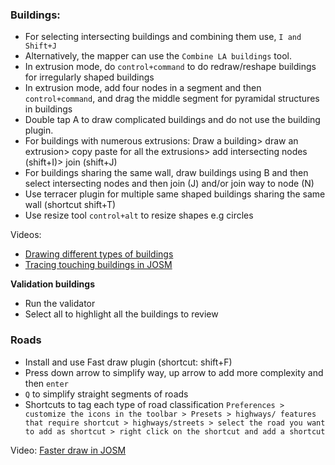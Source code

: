 ### Buildings:

* For selecting intersecting buildings and combining them use, `I and Shift+J`
* Alternatively, the mapper can use the `Combine LA buildings` tool.
* In extrusion mode, do `control+command` to do redraw/reshape buildings for irregularly shaped buildings
* In extrusion mode, add four nodes in a segment and then `control+command`, and drag the middle segment for pyramidal structures in buildings
* Double tap A to draw complicated buildings and do not use the building plugin.
* For buildings with numerous extrusions: Draw a building> draw an extrusion> copy paste for all the extrusions> add intersecting nodes (shift+I)> join (shift+J)
* For buildings sharing the same wall, draw buildings using B and then select intersecting nodes and then join (J) and/or join way to node (N)
* Use terracer plugin for multiple same shaped buildings sharing the same wall (shortcut shift+T)
* Use resize tool `control+alt` to resize shapes e.g circles

Videos:

* [Drawing different types of buildings](https://www.youtube.com/watch?v=VNPfKh_ZI58&feature=youtu.be)
* [Tracing touching buildings in JOSM](https://www.youtube.com/watch?v=7GQtNnjIO0Q&feature=youtu.be)

**Validation buildings**
* Run the validator
* Select all to highlight all the buildings to review


### Roads

* Install and use Fast draw plugin (shortcut: shift+F)
* Press down arrow to simplify way, up arrow to add more complexity and then `enter`
* `Q` to simplify straight segments of roads
* Shortcuts to tag each type of road classification `Preferences > customize the icons in the toolbar > Presets > highways/ features that require shortcut > highways/streets > select the road you want to add as shortcut > right click on the shortcut and add a shortcut`

Video: [Faster draw in JOSM](https://youtu.be/xqDd-Crk3o4)

